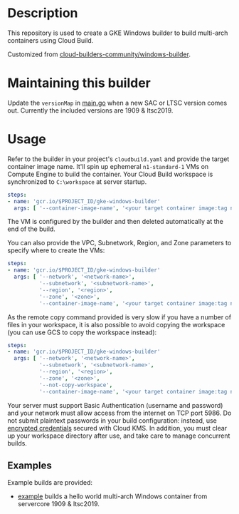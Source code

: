 # Description
This repository is used to create a GKE Windows builder to build multi-arch containers using Cloud Build.

Customized from [cloud-builders-community/windows-builder](https://github.com/GoogleCloudPlatform/cloud-builders-community/tree/master/windows-builder).

# Maintaining this builder
Update the `versionMap` in [main.go](builder/main.go) when a new SAC or LTSC version comes out.
Currently the included versions are 1909 & ltsc2019.

# Usage
Refer to the builder in your project's `cloudbuild.yaml` and provide the target container image name. It'll spin up ephemeral `n1-standard-1` VMs on Compute Engine to build the container. Your Cloud Build workspace is synchronized to `C:\workspace` at server startup.

```yaml
steps:
- name: 'gcr.io/$PROJECT_ID/gke-windows-builder'
  args: [ '--container-image-name', '<your target container image:tag name>' ]
```

The VM is configured by the builder and then deleted automatically at the end of the build.

You can also provide the VPC, Subnetwork, Region, and Zone parameters to specify where to create the VMs:

```yaml
steps:
- name: 'gcr.io/$PROJECT_ID/gke-windows-builder'
  args: [ '--network', '<network-name>',
          '--subnetwork', '<subnetwork-name>',
          '--region', '<region>',
          '--zone', '<zone>',
          '--container-image-name', '<your target container image:tag name>' ]
```

As the remote copy command provided is very slow if you have a number of files in your workspace, it is also possible to avoid copying the workspace (you can use GCS to copy the workspace instead):

```yaml
steps:
- name: 'gcr.io/$PROJECT_ID/gke-windows-builder'
  args: [ '--network', '<network-name>',
          '--subnetwork', '<subnetwork-name>',
          '--region', '<region>',
          '--zone', '<zone>',
          '--not-copy-workspace',
          '--container-image-name', '<your target container image:tag name>' ]
```

Your server must support Basic Authentication (username and password) and your network must allow access from the internet on TCP port 5986.  Do not submit plaintext passwords in your build configuration: instead, use [encrypted credentials](https://cloud.google.com/cloud-build/docs/securing-builds/use-encrypted-secrets-credentials) secured with Cloud KMS.  In addition, you must clear up your workspace directory after use, and take care to manage concurrent builds.

## Examples

Example builds are provided:

* [example](example) builds a hello world multi-arch Windows container from servercore 1909 & ltsc2019.
